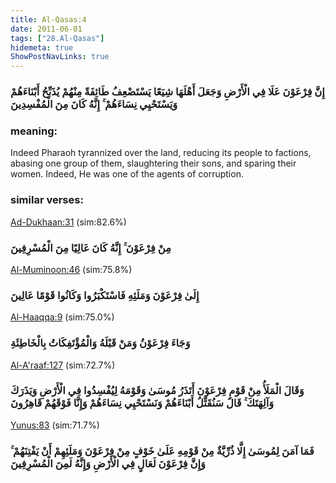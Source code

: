 ```yaml
---
title: Al-Qasas:4
date: 2011-06-01
tags: ["28.Al-Qasas"]
hidemeta: true 
ShowPostNavLinks: true 
---
```

### إِنَّ فِرْعَوْنَ عَلَا فِي الْأَرْضِ وَجَعَلَ أَهْلَهَا شِيَعًا يَسْتَضْعِفُ طَائِفَةً مِنْهُمْ يُذَبِّحُ أَبْنَاءَهُمْ وَيَسْتَحْيِي نِسَاءَهُمْ ۚ إِنَّهُ كَانَ مِنَ الْمُفْسِدِينَ
### meaning: 
Indeed Pharaoh tyrannized over the land, reducing its people to factions, abasing one group of them, slaughtering their sons, and sparing their women. Indeed, He was one of the agents of corruption.
### similar verses: 

[Ad-Dukhaan:31](/44/31) (sim:82.6%)

### مِنْ فِرْعَوْنَ ۚ إِنَّهُ كَانَ عَالِيًا مِنَ الْمُسْرِفِينَ

[Al-Muminoon:46](/23/46) (sim:75.8%)

### إِلَىٰ فِرْعَوْنَ وَمَلَئِهِ فَاسْتَكْبَرُوا وَكَانُوا قَوْمًا عَالِينَ

[Al-Haaqqa:9](/69/9) (sim:75.0%)

### وَجَاءَ فِرْعَوْنُ وَمَنْ قَبْلَهُ وَالْمُؤْتَفِكَاتُ بِالْخَاطِئَةِ

[Al-A'raaf:127](/7/127) (sim:72.7%)

### وَقَالَ الْمَلَأُ مِنْ قَوْمِ فِرْعَوْنَ أَتَذَرُ مُوسَىٰ وَقَوْمَهُ لِيُفْسِدُوا فِي الْأَرْضِ وَيَذَرَكَ وَآلِهَتَكَ ۚ قَالَ سَنُقَتِّلُ أَبْنَاءَهُمْ وَنَسْتَحْيِي نِسَاءَهُمْ وَإِنَّا فَوْقَهُمْ قَاهِرُونَ

[Yunus:83](/10/83) (sim:71.7%)

### فَمَا آمَنَ لِمُوسَىٰ إِلَّا ذُرِّيَّةٌ مِنْ قَوْمِهِ عَلَىٰ خَوْفٍ مِنْ فِرْعَوْنَ وَمَلَئِهِمْ أَنْ يَفْتِنَهُمْ ۚ وَإِنَّ فِرْعَوْنَ لَعَالٍ فِي الْأَرْضِ وَإِنَّهُ لَمِنَ الْمُسْرِفِينَ
